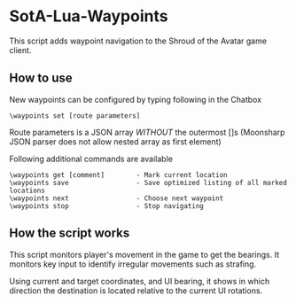 # SotA-Lua-Waypoints

This script adds waypoint navigation to the Shroud of the Avatar game client.

## How to use

New waypoints can be configured by typing following in the Chatbox
    
    \waypoints set [route parameters]

Route parameters is a JSON array *WITHOUT* the outermost []s
(Moonsharp JSON parser does not allow nested array as first element)

Following additional commands are available

    \waypoints get [comment]        - Mark current location
    \waypoints save                 - Save optimized listing of all marked locations
    \waypoints next                 - Choose next waypoint
    \waypoints stop                 - Stop navigating

## How the script works

This script monitors player's movement in the game to get the bearings.
It monitors key input to identify irregular movements such as strafing.

Using current and target coordinates, and UI bearing, it shows in which
direction the destination is located relative to the current UI rotations.
